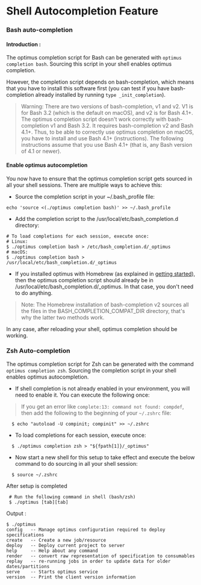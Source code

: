 # Shell Autocompletion Feature

### Bash auto-completion 

#### Introduction :
The optimus completion script for Bash can be generated with `optimus completion bash`. Sourcing this script in your shell enables optimus completion.

However, the completion script depends on bash-completion, which means that you have to install this software first (you can test if you have bash-completion already installed by running 
`type _init_completion`).


>Warning: There are two versions of bash-completion, v1 and v2. V1 is for Bash 3.2 (which is the default on macOS), and v2 is for Bash 4.1+. The optimus completion script doesn't work correctly with bash-completion v1 and Bash 3.2. It requires bash-completion v2 and Bash 4.1+. Thus, to be able to correctly use optimus completion on macOS, you have to install and use Bash 4.1+ (instructions). The following instructions assume that you use Bash 4.1+ (that is, any Bash version of 4.1 or newer).

#### Enable optimus autocompletion
You now have to ensure that the optimus completion script gets sourced in all your shell sessions. There are multiple ways to achieve this:
- Source the completion script in your ~/.bash_profile file:

```
echo 'source <(./optimus completion bash)' >> ~/.bash_profile
```

- Add the completion script to the /usr/local/etc/bash_completion.d directory:
```
# To load completions for each session, execute once:
# Linux:
$ ./optimus completion bash > /etc/bash_completion.d/_optimus
# macOS:
$ ./optimus completion bash > /usr/local/etc/bash_completion.d/_optimus
```

- If you installed optimus with Homebrew (as explained in [getting started](../getting-started/installation)), then the optimus completion script should already be in /usr/local/etc/bash_completion.d/_optimus. In that case, you don't need to do anything.

>Note: The Homebrew installation of bash-completion v2 sources all the files in the BASH_COMPLETION_COMPAT_DIR directory, that's why the latter two methods work.

In any case, after reloading your shell, optimus completion should be working.


### Zsh Auto-completion

The optimus completion script for Zsh can be generated with the command `optimus completion zsh`. Sourcing the completion script in your shell enables optimus autocompletion.

- If shell completion is not already enabled in your environment, you will need to enable it. You can execute the following once:

>If you get an error like `complete:13: command not found: compdef`, then add the following to the beginning of your `~/.zshrc` file:

```
  $ echo "autoload -U compinit; compinit" >> ~/.zshrc
```
- To load completions for each session, execute once:
```
  $ ./optimus completion zsh > "${fpath[1]}/_optimus"
```
- Now start a new shell for this setup to take effect and execute the below command to do sourcing in all your shell session:
```
  $ source ~/.zshrc 
```

After setup is completed
```
 # Run the following command in shell (bash/zsh)
 $ ./optimus [tab][tab]
 ```

Output :
 ```
$ ./optimus 
config   -- Manage optimus configuration required to deploy specifications
create   -- Create a new job/resource
deploy   -- Deploy current project to server
help     -- Help about any command
render   -- convert raw representation of specification to consumables
replay   -- re-running jobs in order to update data for older dates/partitions
serve    -- Starts optimus service
version  -- Print the client version information
 ```